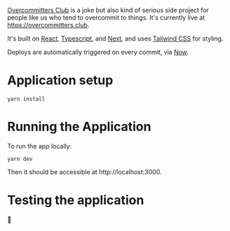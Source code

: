 [Overcommitters Club](https://overcommitters.club/) is a joke but also kind of serious side project for people like us who tend to overcommit to things. It's currently live at https://overcommitters.club.

It's built on [React](https://reactjs.org/), [Typescript](https://www.typescriptlang.org/), and [Next](https://nextjs.org/), and uses [Tailwind CSS](https://tailwindcss.com/) for styling.

Deploys are automatically triggered on every commit, via [Now](https://zeit.co/now).

# Application setup
```
yarn install
```

# Running the Application
To run the app locally:
```
yarn dev
```

Then it should be accessible at http://localhost:3000.

# Testing the application
🤪
